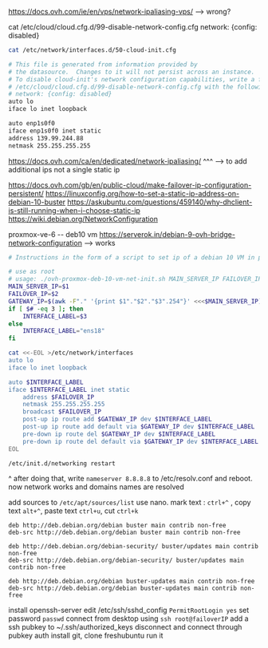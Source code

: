 
https://docs.ovh.com/ie/en/vps/network-ipaliasing-vps/ --> wrong?

cat /etc/cloud/cloud.cfg.d/99-disable-network-config.cfg
network: {config: disabled}

```bash
cat /etc/network/interfaces.d/50-cloud-init.cfg

# This file is generated from information provided by
# the datasource.  Changes to it will not persist across an instance.
# To disable cloud-init's network configuration capabilities, write a file
# /etc/cloud/cloud.cfg.d/99-disable-network-config.cfg with the following:
# network: {config: disabled}
auto lo
iface lo inet loopback

auto enp1s0f0
iface enp1s0f0 inet static
address 139.99.244.88
netmask 255.255.255.255
```

https://docs.ovh.com/ca/en/dedicated/network-ipaliasing/
^^^ --> to add additional ips not a single static ip

https://docs.ovh.com/gb/en/public-cloud/make-failover-ip-configuration-persistent/
https://linuxconfig.org/how-to-set-a-static-ip-address-on-debian-10-buster
https://askubuntu.com/questions/459140/why-dhclient-is-still-running-when-i-choose-static-ip
https://wiki.debian.org/NetworkConfiguration


proxmox-ve-6 -- deb10 vm https://serverok.in/debian-9-ovh-bridge-network-configuration --> works 

```bash
# Instructions in the form of a script to set ip of a debian 10 VM in proxmox ve 6

# use as root
# usage: ./ovh-proxmox-deb-10-vm-net-init.sh MAIN_SERVER_IP FAILOVER_IP
MAIN_SERVER_IP=$1
FAILOVER_IP=$2
GATEWAY_IP=$(awk -F"." '{print $1"."$2"."$3".254"}' <<<$MAIN_SERVER_IP)
if [ $# -eq 3 ]; then
    INTERFACE_LABEL=$3
else
    INTERFACE_LABEL="ens18"
fi

cat <<-EOL >/etc/network/interfaces
auto lo 
iface lo inet loopback

auto $INTERFACE_LABEL
iface $INTERFACE_LABEL inet static
    address $FAILOVER_IP
    netmask 255.255.255.255
    broadcast $FAILOVER_IP
    post-up ip route add $GATEWAY_IP dev $INTERFACE_LABEL
    post-up ip route add default via $GATEWAY_IP dev $INTERFACE_LABEL
    pre-down ip route del $GATEWAY_IP dev $INTERFACE_LABEL
    pre-down ip route del default via $GATEWAY_IP dev $INTERFACE_LABEL
EOL

/etc/init.d/networking restart
```

^ after doing that, write `nameserver 8.8.8.8` to /etc/resolv.conf and reboot. now network works and domains names are resolved

add sources to `/etc/apt/sources/list`
use nano. mark text : `ctrl+^` , copy text `alt+^`, paste text `ctrl+u`, cut `ctrl+k`
```
deb http://deb.debian.org/debian buster main contrib non-free
deb-src http://deb.debian.org/debian buster main contrib non-free

deb http://deb.debian.org/debian-security/ buster/updates main contrib non-free
deb-src http://deb.debian.org/debian-security/ buster/updates main contrib non-free

deb http://deb.debian.org/debian buster-updates main contrib non-free
deb-src http://deb.debian.org/debian buster-updates main contrib non-free
```

install openssh-server
edit /etc/ssh/sshd_config `PermitRootLogin yes`
set password `passwd`
connect from desktop using `ssh root@failoverIP`
add a ssh pubkey to ~/.ssh/authorized_keys
disconnect and connect through pubkey auth
install git, clone freshubuntu
run it
